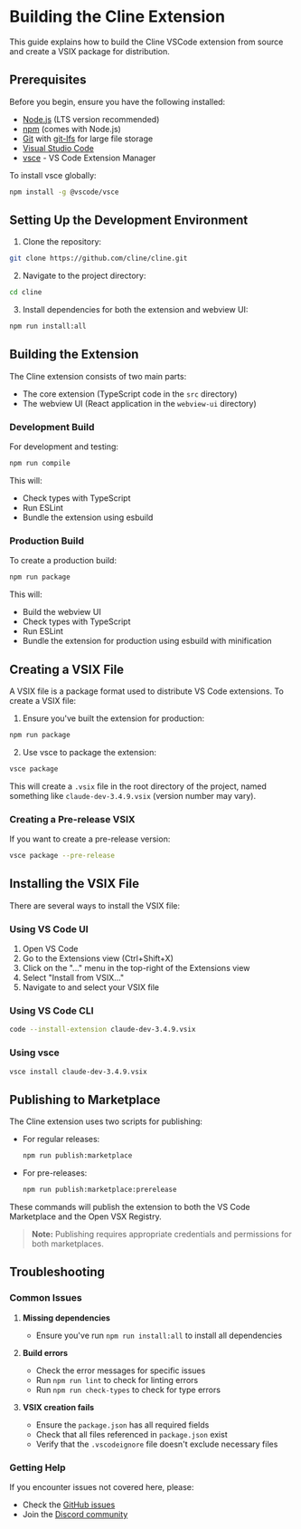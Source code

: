 # Building the Cline Extension

This guide explains how to build the Cline VSCode extension from source and create a VSIX package for distribution.

## Prerequisites

Before you begin, ensure you have the following installed:

- [Node.js](https://nodejs.org/) (LTS version recommended)
- [npm](https://www.npmjs.com/) (comes with Node.js)
- [Git](https://git-scm.com/) with [git-lfs](https://git-lfs.com/) for large file storage
- [Visual Studio Code](https://code.visualstudio.com/)
- [vsce](https://github.com/microsoft/vscode-vsce) - VS Code Extension Manager

To install vsce globally:

```bash
npm install -g @vscode/vsce
```

## Setting Up the Development Environment

1. Clone the repository:

```bash
git clone https://github.com/cline/cline.git
```

2. Navigate to the project directory:

```bash
cd cline
```

3. Install dependencies for both the extension and webview UI:

```bash
npm run install:all
```

## Building the Extension

The Cline extension consists of two main parts:
- The core extension (TypeScript code in the `src` directory)
- The webview UI (React application in the `webview-ui` directory)

### Development Build

For development and testing:

```bash
npm run compile
```

This will:
- Check types with TypeScript
- Run ESLint
- Bundle the extension using esbuild

### Production Build

To create a production build:

```bash
npm run package
```

This will:
- Build the webview UI
- Check types with TypeScript
- Run ESLint
- Bundle the extension for production using esbuild with minification

## Creating a VSIX File

A VSIX file is a package format used to distribute VS Code extensions. To create a VSIX file:

1. Ensure you've built the extension for production:

```bash
npm run package
```

2. Use vsce to package the extension:

```bash
vsce package
```

This will create a `.vsix` file in the root directory of the project, named something like `claude-dev-3.4.9.vsix` (version number may vary).

### Creating a Pre-release VSIX

If you want to create a pre-release version:

```bash
vsce package --pre-release
```

## Installing the VSIX File

There are several ways to install the VSIX file:

### Using VS Code UI

1. Open VS Code
2. Go to the Extensions view (Ctrl+Shift+X)
3. Click on the "..." menu in the top-right of the Extensions view
4. Select "Install from VSIX..."
5. Navigate to and select your VSIX file

### Using VS Code CLI

```bash
code --install-extension claude-dev-3.4.9.vsix
```

### Using vsce

```bash
vsce install claude-dev-3.4.9.vsix
```

## Publishing to Marketplace

The Cline extension uses two scripts for publishing:

- For regular releases:
  ```bash
  npm run publish:marketplace
  ```

- For pre-releases:
  ```bash
  npm run publish:marketplace:prerelease
  ```

These commands will publish the extension to both the VS Code Marketplace and the Open VSX Registry.

> **Note:** Publishing requires appropriate credentials and permissions for both marketplaces.

## Troubleshooting

### Common Issues

1. **Missing dependencies**
   - Ensure you've run `npm run install:all` to install all dependencies

2. **Build errors**
   - Check the error messages for specific issues
   - Run `npm run lint` to check for linting errors
   - Run `npm run check-types` to check for type errors

3. **VSIX creation fails**
   - Ensure the `package.json` has all required fields
   - Check that all files referenced in `package.json` exist
   - Verify that the `.vscodeignore` file doesn't exclude necessary files

### Getting Help

If you encounter issues not covered here, please:
- Check the [GitHub issues](https://github.com/cline/cline/issues)
- Join the [Discord community](https://discord.gg/cline)
